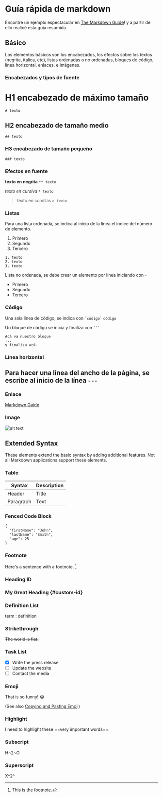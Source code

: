 # Guía rápida de markdown

Encontré un ejemplo espectacular en [The Markdown Guide](https://www.markdownguide.org)! y a partir de ello realicé esta guía resumida.

## Básico

Los elementos básicos son los encabezados, los efectos sobre los textos (negrita, itálica, etc), listas ordenadas o no ordenadas, bloques de código, línea horizontal, enlaces, e imágenes.

### Encabezados y tipos de fuente

# H1 encabezado de máximo tamaño
`# texto`
## H2 encabezado de tamaño medio
`## texto`
### H3 encabezado de tamaño pequeño
`### texto`

### Efectos en fuente

**texto en negrita**
`** texto`

*texto en cursiva*
`* texto`

> texto en comillas 
`> texto`

### Listas
Para una lista ordenada, se indica al inicio de la línea el indice del número de elemento.

1. Primero
2. Segundo
3. Tercero
```
1. texto
2. texto 
3. texto
```

Lista no ordenada, se debe crear un elemento por línea iniciando con `-`

- Primero
- Segundo
- Tercero

### Código
Una sola línea de código, se indica con ``` `código` ```
`código`

Un bloque de código se inicia y finaliza con ` ``` `
```
Acá va nuestro bloque
...
y finaliza acá.
```

### Línea horizontal
Para hacer una línea del ancho de la página, se escribe al inicio de la línea `---`
---

### Enlace

[Markdown Guide](https://www.markdownguide.org)

### Image

![alt text](https://www.markdownguide.org/assets/images/tux.png)

## Extended Syntax

These elements extend the basic syntax by adding additional features. Not all Markdown applications support these elements.

### Table

| Syntax | Description |
| ----------- | ----------- |
| Header | Title |
| Paragraph | Text |

### Fenced Code Block

```
{
  "firstName": "John",
  "lastName": "Smith",
  "age": 25
}
```

### Footnote

Here's a sentence with a footnote. [^1]

[^1]: This is the footnote.

### Heading ID

### My Great Heading {#custom-id}

### Definition List

term
: definition

### Strikethrough

~~The world is flat.~~

### Task List

- [x] Write the press release
- [ ] Update the website
- [ ] Contact the media

### Emoji

That is so funny! :joy:

(See also [Copying and Pasting Emoji](https://www.markdownguide.org/extended-syntax/#copying-and-pasting-emoji))

### Highlight

I need to highlight these ==very important words==.

### Subscript

H~2~O

### Superscript

X^2^

